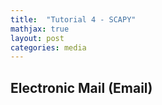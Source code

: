 ```yaml
---
title:  "Tutorial 4 - SCAPY"
mathjax: true
layout: post
categories: media
---
```



## Electronic Mail (Email)
